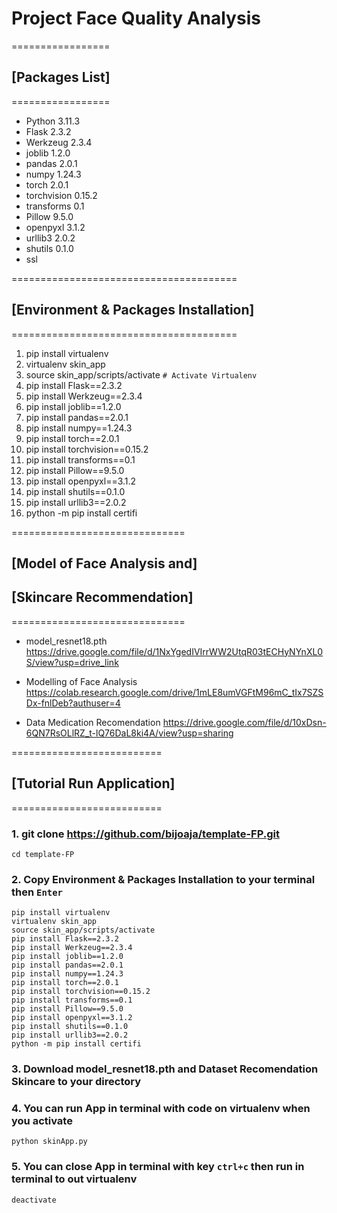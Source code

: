 # Project Face Quality Analysis

=================
## [Packages List]
=================
- Python      3.11.3
- Flask       2.3.2
- Werkzeug    2.3.4
- joblib      1.2.0
- pandas      2.0.1
- numpy       1.24.3
- torch       2.0.1
- torchvision 0.15.2
- transforms  0.1
- Pillow      9.5.0
- openpyxl    3.1.2
- urllib3     2.0.2
- shutils     0.1.0
- ssl

=======================================
## [Environment & Packages Installation]
=======================================

1. pip install virtualenv
2. virtualenv skin_app
3. source skin_app/scripts/activate `# Activate Virtualenv`
4. pip install Flask==2.3.2
5. pip install Werkzeug==2.3.4
6. pip install joblib==1.2.0
7. pip install pandas==2.0.1
8. pip install numpy==1.24.3
9. pip install torch==2.0.1
10. pip install torchvision==0.15.2
11. pip install transforms==0.1
12. pip install Pillow==9.5.0
13. pip install openpyxl==3.1.2
14. pip install shutils==0.1.0
15. pip install urllib3==2.0.2
16. python -m pip install certifi

==============================
## [Model of Face Analysis and]
## [Skincare Recommendation]
==============================

* model_resnet18.pth
https://drive.google.com/file/d/1NxYgedIVIrrWW2UtqR03tECHyNYnXL0S/view?usp=drive_link

* Modelling of Face Analysis
https://colab.research.google.com/drive/1mLE8umVGFtM96mC_tIx7SZSDx-fnlDeb?authuser=4

* Data Medication Recomendation
https://drive.google.com/file/d/10xDsn-6QN7RsOLlRZ_t-lQ76DaL8ki4A/view?usp=sharing


==========================
## [Tutorial Run Application]
==========================

### 1. git clone https://github.com/bijoaja/template-FP.git
    cd template-FP

### 2. Copy Environment & Packages Installation to your terminal then `Enter`
    pip install virtualenv
    virtualenv skin_app
    source skin_app/scripts/activate
    pip install Flask==2.3.2
    pip install Werkzeug==2.3.4
    pip install joblib==1.2.0
    pip install pandas==2.0.1
    pip install numpy==1.24.3
    pip install torch==2.0.1
    pip install torchvision==0.15.2
    pip install transforms==0.1
    pip install Pillow==9.5.0
    pip install openpyxl==3.1.2
    pip install shutils==0.1.0
    pip install urllib3==2.0.2
    python -m pip install certifi

### 3. Download model_resnet18.pth and Dataset Recomendation Skincare to your directory

### 4. You can run App in terminal with code on virtualenv when you activate
    python skinApp.py

### 5. You can close App in terminal with key `ctrl+c` then run in terminal to out virtualenv
    deactivate


